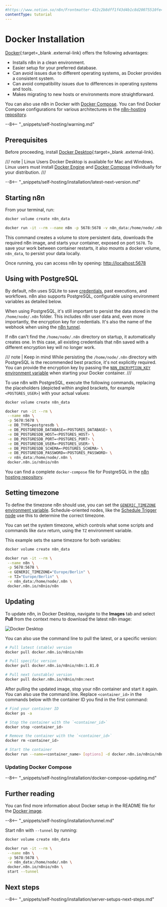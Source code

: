 ```yaml
---
#https://www.notion.so/n8n/Frontmatter-432c2b8dff1f43d4b1c8d20075510fe4
contentType: tutorial
---
```


# Docker Installation

[Docker](https://www.docker.com/){:target=_blank .external-link} offers the following advantages:

* Installs n8n in a clean environment.
* Easier setup for your preferred database.
* Can avoid issues due to different operating systems, as Docker provides a consistent system.
* Can avoid compatibility issues due to differences in operating systems and tools.
* Makes migrating to new hosts or environments more straightforward.

You can also use n8n in Docker with [Docker Compose](/hosting/installation/server-setups/docker-compose.md). You can find Docker Compose configurations for various architectures in the [n8n-hosting repository](https://github.com/n8n-io/n8n-hosting).

--8<-- "_snippets/self-hosting/warning.md"

## Prerequisites

Before proceeding, install [Docker Desktop](https://docs.docker.com/get-docker/){:target=_blank .external-link}.

/// note | Linux Users
Docker Desktop is available for Mac and Windows. Linux users must install [Docker Engine](https://docs.docker.com/engine/install/) and [Docker Compose](https://docs.docker.com/compose/install/) individually for your distribution.
///

--8<-- "_snippets/self-hosting/installation/latest-next-version.md"

## Starting n8n

From your terminal, run:

```sh
docker volume create n8n_data

docker run -it --rm --name n8n -p 5678:5678 -v n8n_data:/home/node/.n8n docker.n8n.io/n8nio/n8n
```

This command creates a volume to store persistent data, downloads the required n8n image, and starts your container, exposed on port `5678`. To save your work between container restarts, it also mounts a docker volume, `n8n_data`, to persist your data locally.

Once running, you can access n8n by opening:
[http://localhost:5678](http://localhost:5678)

## Using with PostgreSQL

By default, n8n uses SQLite to save [credentials](/glossary.md#credential-n8n), past executions, and workflows. n8n also supports PostgreSQL, configurable using environment variables as detailed below.

When using PostgreSQL, it's still important to persist the data stored in the `/home/node/.n8n` folder. This includes n8n user data and, even more importantly, the encryption key for credentials. It's also the name of the webhook when using the [n8n tunnel](#n8n-with-tunnel).

If n8n can't find the `/home/node/.n8n` directory on startup, it automatically creates one. In this case, all existing credentials that n8n saved with a different encryption key will no longer work.

/// note | Keep in mind
While persisting the `/home/node/.n8n` directory with PostgreSQL is the recommended best practice, it's not explicitly required. You can provide the encryption key by passing the [`N8N_ENCRYPTION_KEY` environment variable](/hosting/configuration/environment-variables.md#deployment) when starting your Docker container.
///

To use n8n with PostgreSQL, execute the following commands, replacing the placeholders (depicted within angled brackets, for example `<POSTGRES_USER>`) with your actual values:

```sh
docker volume create n8n_data

docker run -it --rm \
 --name n8n \
 -p 5678:5678 \
 -e DB_TYPE=postgresdb \
 -e DB_POSTGRESDB_DATABASE=<POSTGRES_DATABASE> \
 -e DB_POSTGRESDB_HOST=<POSTGRES_HOST> \
 -e DB_POSTGRESDB_PORT=<POSTGRES_PORT> \
 -e DB_POSTGRESDB_USER=<POSTGRES_USER> \
 -e DB_POSTGRESDB_SCHEMA=<POSTGRES_SCHEMA> \
 -e DB_POSTGRESDB_PASSWORD=<POSTGRES_PASSWORD> \
 -v n8n_data:/home/node/.n8n \
 docker.n8n.io/n8nio/n8n
```

You can find a complete `docker-compose` file for PostgreSQL in the [n8n hosting repository](https://github.com/n8n-io/n8n-hosting/tree/main/docker-compose/withPostgres).

## Setting timezone

To define the timezone n8n should use, you can set the [`GENERIC_TIMEZONE` environment variable](/hosting/configuration/environment-variables.md#timezone-and-localization). Schedule-oriented nodes, like the [Schedule Trigger node](/integrations/builtin/core-nodes/n8n-nodes-base.scheduletrigger/index.md) use this to determine the correct timezone.

You can set the system timezone, which controls what some scripts and commands like `date` return, using the `TZ` environment variable.

This example sets the same timezone for both variables:

```sh
docker volume create n8n_data

docker run -it --rm \
 --name n8n \
 -p 5678:5678 \
 -e GENERIC_TIMEZONE="Europe/Berlin" \
 -e TZ="Europe/Berlin" \
 -v n8n_data:/home/node/.n8n \
 docker.n8n.io/n8nio/n8n
```

## Updating

To update n8n, in Docker Desktop, navigate to the **Images** tab and select **Pull** from the context menu to download the latest n8n image:

![Docker Desktop](/_images/hosting/installation/docker/docker_desktop.png)

You can also use the command line to pull the latest, or a specific version:

```sh
# Pull latest (stable) version
docker pull docker.n8n.io/n8nio/n8n

# Pull specific version
docker pull docker.n8n.io/n8nio/n8n:1.81.0

# Pull next (unstable) version
docker pull docker.n8n.io/n8nio/n8n:next
```

After pulling the updated image, stop your n8n container and start it again. You can also use the command line. Replace `<container_id>` in the commands below with the container ID you find in the first command:

```sh
# Find your container ID
docker ps -a

# Stop the container with the `<container_id>`
docker stop <container_id>

# Remove the container with the `<container_id>`
docker rm <container_id>

# Start the container
docker run --name=<container_name> [options] -d docker.n8n.io/n8nio/n8n
```

### Updating Docker Compose

--8<-- "_snippets/self-hosting/installation/docker-compose-updating.md"

## Further reading

You can find more information about Docker setup in the README file for the [Docker image](https://github.com/n8n-io/n8n/tree/master/docker/images/n8n).

--8<-- "_snippets/self-hosting/installation/tunnel.md"

Start n8n with `--tunnel` by running:

```sh
docker volume create n8n_data

docker run -it --rm \
 --name n8n \
 -p 5678:5678 \
 -v n8n_data:/home/node/.n8n \
 docker.n8n.io/n8nio/n8n \
 start --tunnel
```

## Next steps

--8<-- "_snippets/self-hosting/installation/server-setups-next-steps.md"

